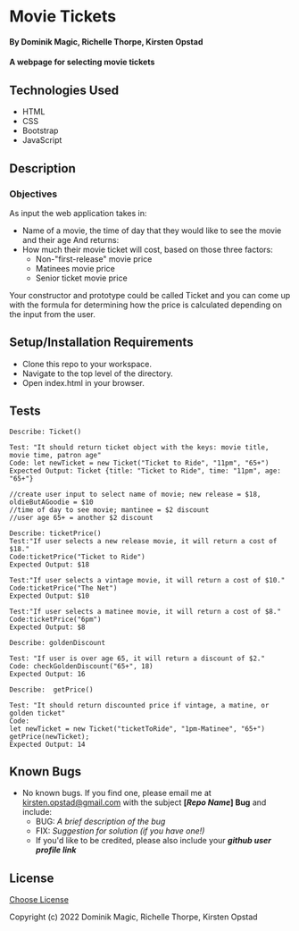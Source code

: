 # Movie Tickets

#### By Dominik Magic, Richelle Thorpe, Kirsten Opstad

#### A webpage for selecting movie tickets

## Technologies Used

* HTML 
* CSS 
* Bootstrap
* JavaScript

## Description

### Objectives

As input the web application takes in:
* Name of a movie, the time of day that they would like to see the movie and their age
And returns:
* How much their movie ticket will cost, based on those three factors:
  * Non-"first-release" movie price
  * Matinees movie price
  * Senior ticket movie price

Your constructor and prototype could be called Ticket and you can come up with the formula for determining how the price is calculated depending on the input from the user.

## Setup/Installation Requirements

* Clone this repo to your workspace.
* Navigate to the top level of the directory.
* Open index.html in your browser.

## Tests
```
Describe: Ticket()

Test: "It should return ticket object with the keys: movie title, movie time, patron age"
Code: let newTicket = new Ticket("Ticket to Ride", "11pm", "65+")
Expected Output: Ticket {title: "Ticket to Ride", time: "11pm", age: "65+"}

//create user input to select name of movie; new release = $18, oldieButAGoodie = $10
//time of day to see movie; mantinee = $2 discount
//user age 65+ = another $2 discount

Describe: ticketPrice()
Test:"If user selects a new release movie, it will return a cost of $18."
Code:ticketPrice("Ticket to Ride")
Expected Output: $18

Test:"If user selects a vintage movie, it will return a cost of $10."
Code:ticketPrice("The Net")
Expected Output: $10

Test:"If user selects a matinee movie, it will return a cost of $8."
Code:ticketPrice("6pm")
Expected Output: $8

Describe: goldenDiscount

Test: "If user is over age 65, it will return a discount of $2."
Code: checkGoldenDiscount("65+", 18)
Expected Output: 16

Describe:  getPrice()

Test: "It should return discounted price if vintage, a matine, or golden ticket"
Code: 
let newTicket = new Ticket("ticketToRide", "1pm-Matinee", "65+")
getPrice(newTicket);
Expected Output: 14

```
## Known Bugs

* No known bugs. If you find one, please email me at kirsten.opstad@gmail.com with the subject **[_Repo Name_] Bug** and include:
  * BUG: _A brief description of the bug_
  * FIX: _Suggestion for solution (if you have one!)_
  * If you'd like to be credited, please also include your **_github user profile link_**

## License

[Choose License](https://choosealicense.com/)

Copyright (c) 2022 Dominik Magic, Richelle Thorpe, Kirsten Opstad